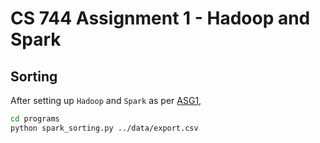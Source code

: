 # CS 744 Assignment 1 - Hadoop and Spark
## Sorting

After setting up `Hadoop` and `Spark` as per [ASG1](https://pages.cs.wisc.edu/~shivaram/cs744-fa21/assignment1.html),
```bash
cd programs
python spark_sorting.py ../data/export.csv
```
